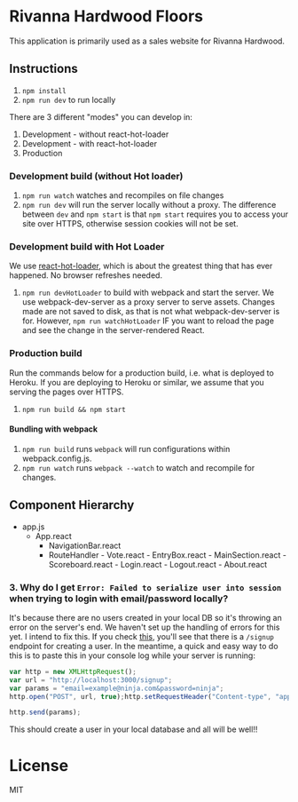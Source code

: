 # Rivanna Hardwood Floors

This application is primarily used as a sales website for Rivanna Hardwood.  

## Instructions

1. `npm install`
2. `npm run dev` to run locally

There are 3 different "modes" you can develop in:
1. Development -  without react-hot-loader
2. Development - with react-hot-loader
3. Production

### Development build (without Hot loader)

1. `npm run watch` watches and recompiles on file changes
2. `npm run dev` will run the server locally without a proxy. The difference between `dev` and `npm start` is that `npm start` requires you to access your site over HTTPS, otherwise session cookies will not be set. 

### Development build with Hot Loader

We use [react-hot-loader](https://github.com/gaearon/react-hot-loader), which is about the greatest thing that has ever happened. No browser refreshes needed.

1. `npm run devHotLoader` to build with webpack and start the server. We use webpack-dev-server as a proxy server to serve assets. Changes made are not saved to disk, as that is not what webpack-dev-server is for. However, `npm run watchHotLoader` IF you want to reload the page and see the change in the server-rendered React.

### Production build

Run the commands below for a production build, i.e. what is deployed to Heroku. If you are deploying to Heroku or similar, we assume that you serving the pages over HTTPS.

1. `npm run build && npm start`

#### Bundling with webpack

1. `npm run build` runs `webpack` will run configurations within webpack.config.js.
2. `npm run watch` runs `webpack --watch` to watch and recompile for changes.

## Component Hierarchy

- app.js
	- App.react
		- NavigationBar.react
	  - RouteHandler
			- Vote.react
				- EntryBox.react
				- MainSection.react
				- Scoreboard.react
			- Login.react
			- Logout.react
			- About.react


### 3. Why do I get `Error: Failed to serialize user into session` when trying to login with email/password locally?

It's because there are no users created in your local DB so it's throwing an error on the server's end. We haven't set up the handling of errors for this yet.  I intend to fix this. If you check [this](https://github.com/choonkending/react-webpack-node/blob/master/server/controllers/users.js), you'll see that there is a `/signup` endpoint for creating a user. In the meantime, a quick and easy way to do this is to paste this in your console log while your server is running:

```javascript
var http = new XMLHttpRequest();
var url = "http://localhost:3000/signup";
var params = "email=example@ninja.com&password=ninja";
http.open("POST", url, true);http.setRequestHeader("Content-type", "application/x-www-form-urlencoded");

http.send(params);
```

This should create a user in your local database and all will be well!!


License
===============
MIT
